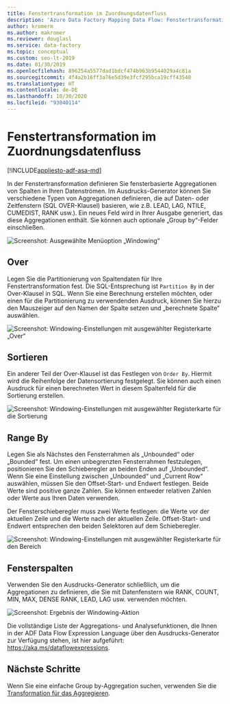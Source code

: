 ```yaml
---
title: Fenstertransformation im Zuordnungsdatenfluss
description: 'Azure Data Factory Mapping Data Flow: Fenstertransformation'
author: kromerm
ms.author: makromer
ms.reviewer: douglasl
ms.service: data-factory
ms.topic: conceptual
ms.custom: seo-lt-2019
ms.date: 01/30/2019
ms.openlocfilehash: 896254a5577dad1bdcf474b963b9544029a4c81a
ms.sourcegitcommit: 4f4a2b16ff3a76e5d39e3fcf295bca19cff43540
ms.translationtype: HT
ms.contentlocale: de-DE
ms.lasthandoff: 10/30/2020
ms.locfileid: "93040114"
---
```

# <a name="window-transformation-in-mapping-data-flow"></a>Fenstertransformation im Zuordnungsdatenfluss

[!INCLUDE[appliesto-adf-asa-md](includes/appliesto-adf-asa-md.md)]

In der Fenstertransformation definieren Sie fensterbasierte Aggregationen von Spalten in Ihren Datenströmen. Im Ausdrucks-Generator können Sie verschiedene Typen von Aggregationen definieren, die auf Daten- oder Zeitfenstern (SQL OVER-Klausel) basieren, wie z.B. LEAD, LAG, NTILE, CUMEDIST, RANK usw.). Ein neues Feld wird in Ihrer Ausgabe generiert, das diese Aggregationen enthält. Sie können auch optionale „Group by“-Felder einschließen.

![Screenshot: Ausgewählte Menüoption „Windowing“](media/data-flow/windows1.png "Fenster 1")

## <a name="over"></a>Over
Legen Sie die Partitionierung von Spaltendaten für Ihre Fenstertransformation fest. Die SQL-Entsprechung ist ```Partition By``` in der Over-Klausel in SQL. Wenn Sie eine Berechnung erstellen möchten, oder einen für die Partitionierung zu verwendenden Ausdruck, können Sie hierzu den Mauszeiger auf den Namen der Spalte setzen und „berechnete Spalte“ auswählen.

![Screenshot: Windowing-Einstellungen mit ausgewählter Registerkarte „Over“](media/data-flow/windows4.png "Fenster 4")

## <a name="sort"></a>Sortieren
Ein anderer Teil der Over-Klausel ist das Festlegen von ```Order By```. Hiermit wird die Reihenfolge der Datensortierung festgelegt. Sie können auch einen Ausdruck für einen berechneten Wert in diesem Spaltenfeld für die Sortierung erstellen.

![Screenshot: Windowing-Einstellungen mit ausgewählter Registerkarte für die Sortierung](media/data-flow/windows5.png "Fenster 5")

## <a name="range-by"></a>Range By
Legen Sie als Nächstes den Fensterrahmen als „Unbounded“ oder „Bounded“ fest. Um einen unbegrenzten Fensterrahmen festzulegen, positionieren Sie den Schieberegler an beiden Enden auf „Unbounded“. Wenn Sie eine Einstellung zwischen „Unbounded“ und „Current Row“ auswählen, müssen Sie den Offset-Start- und Endwert festlegen. Beide Werte sind positive ganze Zahlen. Sie können entweder relativen Zahlen oder Werte aus Ihren Daten verwenden.

Der Fensterschieberegler muss zwei Werte festlegen: die Werte vor der aktuellen Zeile und die Werte nach der aktuellen Zeile. Offset-Start- und Endwert entsprechen den beiden Selektoren auf dem Schieberegler.

![Screenshot: Windowing-Einstellungen mit ausgewählter Registerkarte für den Bereich](media/data-flow/windows6.png "Fenster 6")

## <a name="window-columns"></a>Fensterspalten
Verwenden Sie den Ausdrucks-Generator schließlich, um die Aggregationen zu definieren, die Sie mit Datenfenstern wie RANK, COUNT, MIN, MAX, DENSE RANK, LEAD, LAG usw. verwenden möchten.

![Screenshot: Ergebnis der Windowing-Aktion](media/data-flow/windows7.png "Fenster 7")

Die vollständige Liste der Aggregations- und Analysefunktionen, die Ihnen in der ADF Data Flow Expression Language über den Ausdrucks-Generator zur Verfügung stehen, ist hier aufgeführt: https://aka.ms/dataflowexpressions.

## <a name="next-steps"></a>Nächste Schritte

Wenn Sie eine einfache Group by-Aggregation suchen, verwenden Sie die [Transformation für das Aggregieren](data-flow-aggregate.md).
